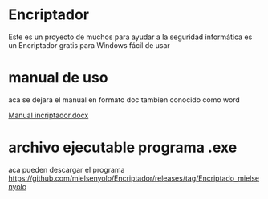 # Encriptador
Este es un proyecto de muchos para ayudar a la seguridad informática es un Encriptador gratis para Windows fácil de usar 



# manual de uso 

aca se dejara el manual en formato doc tambien conocido como word 


[Manual incriptador.docx](https://github.com/mielsenyolo/Encriptador/files/11622316/Manual.incriptador.docx)


# archivo ejecutable programa .exe


aca pueden descargar el programa https://github.com/mielsenyolo/Encriptador/releases/tag/Encriptado_mielsenyolo



